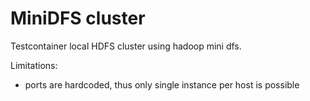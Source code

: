 # MiniDFS cluster

Testcontainer local HDFS cluster using hadoop mini dfs.

Limitations:

- ports are hardcoded, thus only single instance per host is possible

